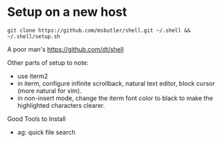 # Setup on a new host
`git clone https://github.com/msbutler/shell.git ~/.shell && ~/.shell/setup.sh`

A poor man's https://github.com/dt/shell

Other parts of setup to note:
- use iterm2
- in iterm, configure infinite scrollback, natural text editor, block cursor
  (more natural for vim).
- in non-insert mode, change the iterm font color to black to make the
  highlighted characters clearer.

Good Tools to Install
- ag:  quick file search
